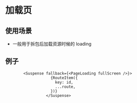 <!--
 * @Author: Hughie
 * @Date: 2020-06-28 15:42:20
 * @LastEditTime: 2020-06-28 15:43:32
 * @LastEditors: Hughie
 * @Description:
-->

# 加载页

## 使用场景

- 一般用于拆包后加载资源时候的 loading

## 例子

```
        <Suspense fallback={<PageLoading fullScreen />}>
                    {RouteItem({
                      key: id,
                      ...route,
                    })}
                  </Suspense>
```
